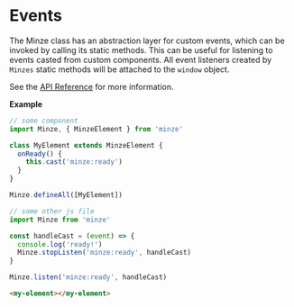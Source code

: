# Events

The Minze class has an abstraction layer for custom events, which can be invoked by calling its static methods. This can be useful for listening to events casted from custom components. All event listeners created by `Minzes` static methods will be attached to the `window` object.

See the [API Reference](/api/#cast) for more information.

**Example**

```js
// some component
import Minze, { MinzeElement } from 'minze'

class MyElement extends MinzeElement {
  onReady() {
    this.cast('minze:ready')
  }
}

Minze.defineAll([MyElement])
```

```js
// some other js file
import Minze from 'minze'

const handleCast = (event) => {
  console.log('ready!')
  Minze.stopListen('minze:ready', handleCast)
}

Minze.listen('minze:ready', handleCast)
```

```html
<my-element></my-element>
```
